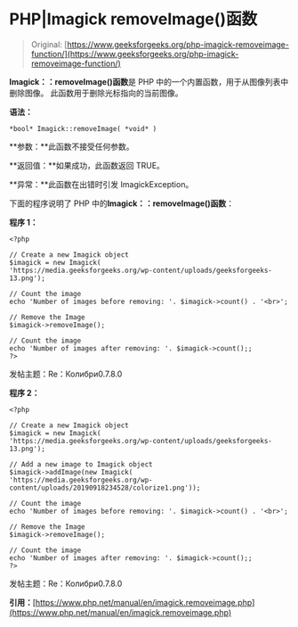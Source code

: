 # PHP|Imagick removeImage()函数

> Original: [https://www.geeksforgeeks.org/php-imagick-removeimage-function/](https://www.geeksforgeeks.org/php-imagick-removeimage-function/)

**Imagick：：removeImage()函数**是 PHP 中的一个内置函数，用于从图像列表中删除图像。 此函数用于删除光标指向的当前图像。

**语法：**

```
*bool* Imagick::removeImage( *void* )
```

**参数：**此函数不接受任何参数。

**返回值：**如果成功，此函数返回 TRUE。

**异常：**此函数在出错时引发 ImagickException。

下面的程序说明了 PHP 中的**Imagick：：removeImage()函数**：

**程序 1：**

```
<?php

// Create a new Imagick object
$imagick = new Imagick(
'https://media.geeksforgeeks.org/wp-content/uploads/geeksforgeeks-13.png');

// Count the image
echo 'Number of images before removing: '. $imagick->count() . '<br>';

// Remove the Image
$imagick->removeImage();

// Count the image
echo 'Number of images after removing: '. $imagick->count();;
?>
```

发帖主题：Re：Колибри0.7.8.0

**程序 2：**

```
<?php

// Create a new Imagick object
$imagick = new Imagick(
'https://media.geeksforgeeks.org/wp-content/uploads/geeksforgeeks-13.png');

// Add a new image to Imagick object
$imagick->addImage(new Imagick(
'https://media.geeksforgeeks.org/wp-content/uploads/20190918234528/colorize1.png'));

// Count the image
echo 'Number of images before removing: '. $imagick->count() . '<br>';

// Remove the Image
$imagick->removeImage();

// Count the image
echo 'Number of images after removing: '. $imagick->count();;
?>
```

发帖主题：Re：Колибри0.7.8.0

**引用：**[https://www.php.net/manual/en/imagick.removeimage.php](https://www.php.net/manual/en/imagick.removeimage.php)